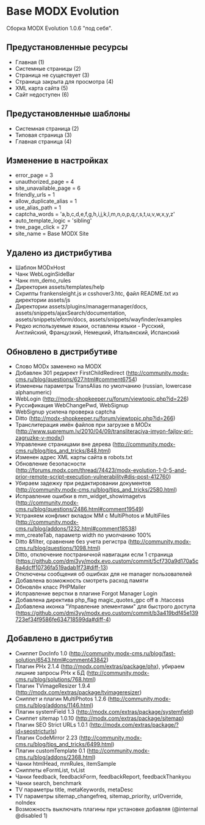 Base MODX Evolution
===================

Сборка MODX Evolution 1.0.6 "под себя".

Предустановленные ресурсы
-------------------------

* Главная (1)
* Системные страницы (2)
* Страница не существует (3)
* Страница закрыта для просмотра (4)
* XML карта сайта (5)
* Сайт недоступен (6)

Предустановленные шаблоны
-------------------------

* Системная страница (2)
* Типовая страница (3)
* Главная страница (4)

Изменение в настройках
----------------------
* error_page = 3
* unauthorized_page = 4
* site_unavailable_page = 6
* friendly_urls = 1
* allow_duplicate_alias = 1
* use_alias_path = 1
* captcha_words = 'a,b,c,d,e,f,g,h,i,j,k,l,m,n,o,p,q,r,s,t,u,v,w,x,y,z'
* auto_template_logic = 'sibling'
* tree_page_click = 27
* site_name = Base MODX Site

Удалено из дистрибутива
-----------------------

* Шаблон MODxHost
* Чанк WebLoginSideBar
* Чанк mm_demo_rules
* Директория assets/templates/help
* Скрипты frankensleight.js и csshover3.htc, файл README.txt из директории assets/js
* Директории assets/plugins/managermanager/docs, assets/snippets/ajaxSearch/documentation, assets/snippets/eform/docs, assets/snippets/wayfinder/examples
* Редко используемые языки, оставлены языки - Русский, Английский, Французкий, Немецкий, Итальянский, Испанский

Обновлено в дистрибутиве
------------------------

* Слово MODx заменено на MODX
* Добавлен 301 редирект FirstChildRedirect (http://community.modx-cms.ru/blog/questions/627.html#comment6754)
* Изменены параметры TransAlias по умолчанию (russian, lowercase alphanumeric)
* WebLogin (http://modx-shopkeeper.ru/forum/viewtopic.php?id=226)
* Руссификация WebChangePwd, WebSignup
* WebSignup усилена проверка captcha
* Ditto (http://modx-shopkeeper.ru/forum/viewtopic.php?id=266)
* Транслитерация имён файлов при загрузке в MODx (http://www.supremum.lv/2010/04/09/transliteraciya-imyon-fajlov-pri-zagruzke-v-modx/)
* Управление страницами вне дерева (http://community.modx-cms.ru/blog/tips_and_tricks/848.html)
* Изменен адрес XML карты сайта в robots.txt
* Обновление безопасности (http://forums.modx.com/thread/74423/modx-evolution-1-0-5-and-prior-remote-script-execution-vulnerability#dis-post-412760)
* Убираем задежку при редактировании документов (http://community.modx-cms.ru/blog/tips_and_tricks/2580.html)
* Исправление ошибки в mm_widget_showimagetvs (http://community.modx-cms.ru/blog/questions/2486.html#comment19549)
* Устраняем конфликт вкладок MM с MultiPhotos и MultiFiles (http://community.modx-cms.ru/blog/addons/1232.html#comment18538)
* mm_createTab, параметр width по умолчанию 100%
* Ditto &filter, сравнение без учета регистра (http://community.modx-cms.ru/blog/questions/1098.html)
* Ditto, отключение постраничной навигации если 1 страница (https://github.com/dmi3yy/modx.evo.custom/commit/5cf730a9d170a5c8a4dcff10736fa519adab1f73#diff-13)
* Отключены сообщения об ошибках для не manager пользователей
* Добавлена возможность смотреть расход памяти
* Обновлён класс PHPMailer
* Исправление верстки в плагине Forgot Manager Login
* Добавлена директива php_flag magic_quotes_gpc off в .htaccess
* Добавлена иконка "Управление элементами" для быстрого доступа (https://github.com/dmi3yy/modx.evo.custom/commit/b3a419bdf45e139723ef34f9586fe634718599da#diff-4)

Добавлено в дистрибутив
-----------------------
* Сниппет DocInfo 1.0 (http://community.modx-cms.ru/blog/fast-solution/6543.html#comment43842)
* Плагин PHx 2.1.4 (http://modx.com/extras/package/phx), убираем лишние запросы PHx к БД (http://community.modx-cms.ru/blog/solutions/768.html)
* Плагин TVimageResizer 1.9.4 (http://modx.com/extras/package/tvimageresizer)
* Сниппет и плагин MultiPhotos 1.2.6 (http://community.modx-cms.ru/blog/addons/1146.html)
* Плагин systemField 1.3 (http://modx.com/extras/package/systemfield)
* Сниппет sitemap 1.0.10 (﻿﻿﻿﻿﻿﻿http://modx.com/extras/package/sitemap)
* Плагин SEO Strict URLs 1.0.1 (http://modx.com/extras/package/?id=seostricturls)
* Плагин CodeMirror 2.23 (http://community.modx-cms.ru/blog/tips_and_tricks/6499.html)
* Плагин customTemplate 0.1 (http://community.modx-cms.ru/blog/addons/2368.html)
* Чанки htmlHead, mmRules, itemSample
* Сниппеты eFormList, tvList
* Чанки feedback, feedbackForm, feedbackReport, feedbackThankyou
* Чанки search, benchmark
* TV параметры title, metaKeywords, metaDesc
* TV параметры sitemap_changefreq, sitemap_priority, urlOverride, noIndex
* Возможность выключать плагины при установке добавляя (@internal @disabled 1)

